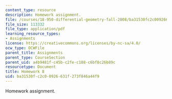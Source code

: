 ```yaml
---
content_type: resource
description: Homework assignment.
file: /courses/18-950-differential-geometry-fall-2008/ba31530fc2c00926631f273f846a44f9_homework8.pdf
file_size: 113332
file_type: application/pdf
learning_resource_types:
- Assignments
license: https://creativecommons.org/licenses/by-nc-sa/4.0/
ocw_type: OCWFile
parent_title: Assignments
parent_type: CourseSection
parent_uid: a4b9481f-c45b-c2fe-c188-c6bf8c26b89c
resourcetype: Document
title: Homework 8
uid: ba31530f-c2c0-0926-631f-273f846a44f9
---
```

Homework assignment.